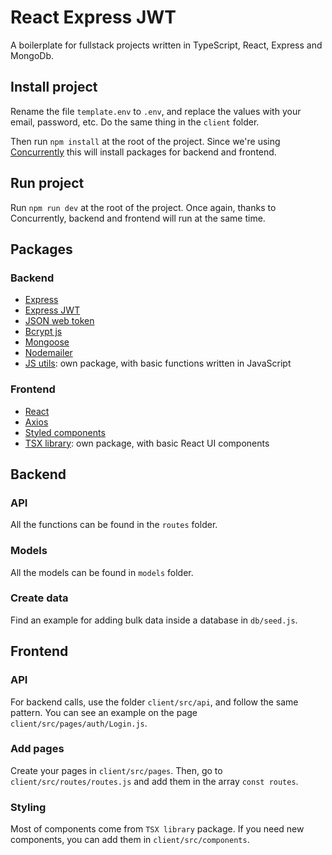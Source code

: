 # React Express JWT

A boilerplate for fullstack projects written in TypeScript, React, Express and MongoDb.

## Install project

Rename the file `template.env` to `.env`, and replace the values with your email, password, etc. Do the same thing in the `client` folder.

Then run `npm install` at the root of the project. Since we're using [Concurrently](https://www.npmjs.com/package/concurrently) this will install packages for backend and frontend.

## Run project

Run `npm run dev` at the root of the project. Once again, thanks to Concurrently, backend and frontend will run at the same time.

## Packages

### Backend

-   [Express](https://expressjs.com/)
-   [Express JWT](https://www.npmjs.com/package/express-jwt)
-   [JSON web token](https://jwt.io/)
-   [Bcrypt js](https://www.npmjs.com/package/bcryptjs)
-   [Mongoose](https://mongoosejs.com/)
-   [Nodemailer](https://nodemailer.com/about/)
-   [JS utils](https://www.npmjs.com/package/js-utils-julseb): own package, with basic functions written in JavaScript

### Frontend

-   [React](https://reactjs.org/)
-   [Axios](https://axios-http.com/docs/intro)
-   [Styled components](https://styled-components.com/)
-   [TSX library](https://documentation-components-react.vercel.app/): own package, with basic React UI components

## Backend

### API

All the functions can be found in the `routes` folder.

### Models

All the models can be found in `models` folder.

### Create data

Find an example for adding bulk data inside a database in `db/seed.js`.

## Frontend

### API

For backend calls, use the folder `client/src/api`, and follow the same pattern. You can see an example on the page `client/src/pages/auth/Login.js`.

### Add pages

Create your pages in `client/src/pages`. Then, go to `client/src/routes/routes.js` and add them in the array `const routes`.

### Styling

Most of components come from `TSX library` package. If you need new components, you can add them in `client/src/components`.
